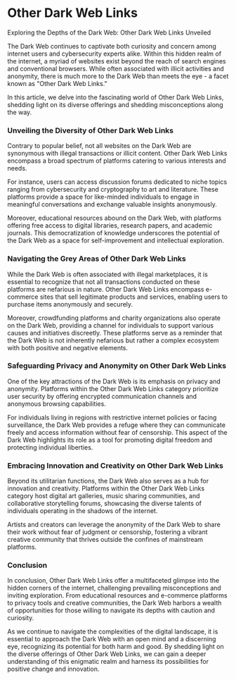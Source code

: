 # Other Dark Web Links

Exploring the Depths of the Dark Web: Other Dark Web Links Unveiled

The Dark Web continues to captivate both curiosity and concern among internet users and cybersecurity experts alike. Within this hidden realm of the internet, a myriad of websites exist beyond the reach of search engines and conventional browsers. While often associated with illicit activities and anonymity, there is much more to the Dark Web than meets the eye - a facet known as "Other Dark Web Links."

In this article, we delve into the fascinating world of Other Dark Web Links, shedding light on its diverse offerings and shedding misconceptions along the way.

### Unveiling the Diversity of Other Dark Web Links

Contrary to popular belief, not all websites on the Dark Web are synonymous with illegal transactions or illicit content. Other Dark Web Links encompass a broad spectrum of platforms catering to various interests and needs.

For instance, users can access discussion forums dedicated to niche topics ranging from cybersecurity and cryptography to art and literature. These platforms provide a space for like-minded individuals to engage in meaningful conversations and exchange valuable insights anonymously.

Moreover, educational resources abound on the Dark Web, with platforms offering free access to digital libraries, research papers, and academic journals. This democratization of knowledge underscores the potential of the Dark Web as a space for self-improvement and intellectual exploration.

### Navigating the Grey Areas of Other Dark Web Links

While the Dark Web is often associated with illegal marketplaces, it is essential to recognize that not all transactions conducted on these platforms are nefarious in nature. Other Dark Web Links encompass e-commerce sites that sell legitimate products and services, enabling users to purchase items anonymously and securely.

Moreover, crowdfunding platforms and charity organizations also operate on the Dark Web, providing a channel for individuals to support various causes and initiatives discreetly. These platforms serve as a reminder that the Dark Web is not inherently nefarious but rather a complex ecosystem with both positive and negative elements.

### Safeguarding Privacy and Anonymity on Other Dark Web Links

One of the key attractions of the Dark Web is its emphasis on privacy and anonymity. Platforms within the Other Dark Web Links category prioritize user security by offering encrypted communication channels and anonymous browsing capabilities.

For individuals living in regions with restrictive internet policies or facing surveillance, the Dark Web provides a refuge where they can communicate freely and access information without fear of censorship. This aspect of the Dark Web highlights its role as a tool for promoting digital freedom and protecting individual liberties.

### Embracing Innovation and Creativity on Other Dark Web Links

Beyond its utilitarian functions, the Dark Web also serves as a hub for innovation and creativity. Platforms within the Other Dark Web Links category host digital art galleries, music sharing communities, and collaborative storytelling forums, showcasing the diverse talents of individuals operating in the shadows of the internet.

Artists and creators can leverage the anonymity of the Dark Web to share their work without fear of judgment or censorship, fostering a vibrant creative community that thrives outside the confines of mainstream platforms.

### Conclusion

In conclusion, Other Dark Web Links offer a multifaceted glimpse into the hidden corners of the internet, challenging prevailing misconceptions and inviting exploration. From educational resources and e-commerce platforms to privacy tools and creative communities, the Dark Web harbors a wealth of opportunities for those willing to navigate its depths with caution and curiosity.

As we continue to navigate the complexities of the digital landscape, it is essential to approach the Dark Web with an open mind and a discerning eye, recognizing its potential for both harm and good. By shedding light on the diverse offerings of Other Dark Web Links, we can gain a deeper understanding of this enigmatic realm and harness its possibilities for positive change and innovation.